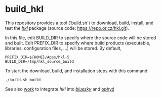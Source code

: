 # build_hkl

This repository provides a tool (['build.sh`]())
to download, build, install, and test the
[*hkl*](https://people.debian.org/~picca/hkl/hkl.html) package 
(source code: https://repo.or.cz/hkl.git).

In this file, edit BUILD_DIR to specify where the source code
will be stored and built.  Edit PREFIX_DIR to specify where 
build products (executable, libraries, configuration files, ...)
will be stored.  By default, 

	PREFIX_DIR=${HOME}/Apps/hkl-5
	BUILD_DIR=/tmp/hkl_source_build

To start the download, build, and installation
steps with this command:

    ./build.sh build

See also [work](https://github.com/NSLS-II/hklpy) to integrate 
*hkl* into [*bluesky*](https://blueskyproject.io/) and 
[ophyd](https://github.com/bluesky/ophyd)
